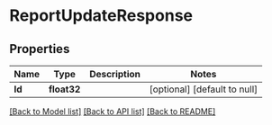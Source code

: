 # ReportUpdateResponse

## Properties
Name | Type | Description | Notes
------------ | ------------- | ------------- | -------------
**Id** | **float32** |  | [optional] [default to null]

[[Back to Model list]](../README.md#documentation-for-models) [[Back to API list]](../README.md#documentation-for-api-endpoints) [[Back to README]](../README.md)


